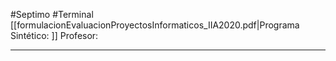 #Septimo #Terminal
[[formulacionEvaluacionProyectosInformaticos_IIA2020.pdf|Programa Sintético: ]]
Profesor: 
____